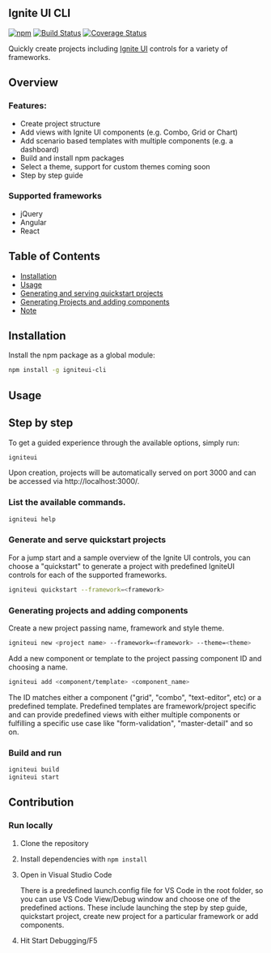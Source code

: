 ## Ignite UI CLI

<!-- Badges section here. -->
[![npm](https://img.shields.io/npm/v/igniteui-cli.svg?maxAge=2592000)](https://www.npmjs.com/package/igniteui-cli)
[![Build Status](https://travis-ci.org/IgniteUI/igniteui-cli.svg?branch=master)](https://travis-ci.org/IgniteUI/igniteui-cli)
[![Coverage Status](https://coveralls.io/repos/github/IgniteUI/igniteui-cli/badge.svg)](https://coveralls.io/github/IgniteUI/igniteui-cli)



Quickly create projects including [Ignite UI](https://www.igniteui.com) controls for a variety of frameworks.

## Overview
### Features:
- Create project structure
- Add views with Ignite UI components (e.g. Combo, Grid or Chart)
- Add scenario based templates with multiple components (e.g. a dashboard)
- Build and install npm packages
- Select a theme, support for custom themes coming soon
- Step by step guide

### Supported frameworks
 * jQuery
 * Angular
 * React

## Table of Contents

* [Installation](#installation)
* [Usage](#usage)
* [Generating and serving quickstart projects](#generating-and-serving-quickstart-projects)
* [Generating Projects and adding components](#generating-projects-and-adding-components)
* [Note](#note)

## Installation

Install the npm package as a global module:

```bash
npm install -g igniteui-cli
```

## Usage
## Step by step
To get a guided experience through the available options, simply run:

```bash
igniteui
```

Upon creation, projects will be automatically served on port 3000 and can be accessed via http://localhost:3000/.

### List the available commands.

```bash
igniteui help
```
### Generate and serve quickstart projects
For a jump start and a sample overview of the Ignite UI controls, you can choose a "quickstart" to generate a project with predefined IgniteUI controls for each of the supported frameworks.

```bash
igniteui quickstart --framework=<framework>
```
### Generating projects and adding components

Create a new project passing name, framework and style theme.
```bash
igniteui new <project name> --framework=<framework> --theme=<theme>
```

Add a new component or template to the project passing component ID and choosing a name.

```bash
igniteui add <component/template> <component_name>
```

The ID matches either a component ("grid", "combo", "text-editor", etc) or a predefined template. Predefined templates are framework/project specific and can provide predefined views with either multiple components or fulfilling a specific use case like "form-validation", "master-detail" and so on.

### Build and run
```bash
igniteui build
igniteui start
```
## Contribution

### Run locally
1. Clone the repository
2. Install dependencies with `npm install`
3. Open in Visual Studio Code
    
    There is a predefined launch.config file for VS Code in the root folder, so you can use VS Code View/Debug window and choose one of the predefined actions. These include launching the step by step guide, quickstart project, create new project for a particular framework or add components.

4. Hit Start Debugging/F5


